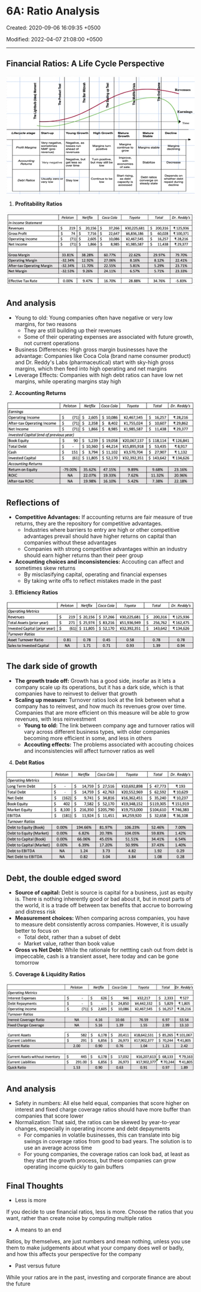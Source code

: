# 6A: Ratio Analysis

Created: 2020-09-06 16:09:35 +0500

Modified: 2022-04-07 21:08:00 +0500

---

## Financial Ratios: A Life Cycle Perspective

![image](media/Accounting-for-Finance_6A--Ratio-Analysis-image1.jpg)

1. **Profitability Ratios**

![image](media/Accounting-for-Finance_6A--Ratio-Analysis-image2.jpg)

## And analysis

- Young to old: Young companies often have negative or very low margins, for two reasons
  - They are still building up their revenues
  - Some of their operating expenses are associated with future growth, not current operations
- Business Differences: High gross margin businesses have the advantage: Companies like Coca Cola (brand name consumer product) and Dr. Reddy's Labs (pharmaceutical) start with sky-high gross margins, which then feed into high operating and net margins
- Leverage Effects: Companies with high debt ratios can have low net margins, while operating margins stay high

2. **Accounting Returns**

![image](media/Accounting-for-Finance_6A--Ratio-Analysis-image3.jpg)

## Reflections of

- **Competitive Advantages:** If accounting returns are fair measure of true returns, they are the repository for competitive advantages.
  - Industries where barriers to entry are high or other competitive advantages prevail should have higher returns on capital than companies without these advantages
  - Companies with strong competitive advantages within an industry should earn higher returns than their peer group
- **Accounting choices and inconsistencies:** Accouting can affect and sometimes skew returns
  - By misclasifying capital, operating and financial expenses
  - By taking write offs to reflect mistakes made in the past

3. **Efficiency Ratios**

![image](media/Accounting-for-Finance_6A--Ratio-Analysis-image4.jpg)

## The dark side of growth

- **The growth trade off:** Growth has a good side, insofar as it lets a company scale up its operations, but it has a dark side, which is that companies have to reinvest to deliver that growth
- **Scaling up measure:** Turnover ratios look at the link between what a company has to reinvest, and how much its revenues grow over time. Companies that are more efficient on this measure will be able to grow revenues, with less reinvestment
  - **Young to old:** The link between company age and turnover ratios will vary across different business types, with older companies becoming more efficient in some, and less in others
  - **Accouting effects:** The problems associated with accouting choices and inconsistencies will affect turnover ratios as well

4. **Debt Ratios**

![image](media/Accounting-for-Finance_6A--Ratio-Analysis-image5.jpg)

## Debt, the double edged sword

- **Source of capital:** Debt is source is capital for a business, just as equity is. There is nothing inherently good or bad about it, but in most parts of the world, it is a trade off between tax benefits that accrue to borrowing and distress risk
- **Measurement choices:** When comparing across companies, you have to measure debt consistently across companies. However, it is usually better to focus on
  - Total debt, rather than a subset of debt
  - Market value, rather than book value
- **Gross vs Net Debt:** While the rationale for nettting cash out from debt is impeccable, cash is a transient asset, here today and can be gone tomorrow

5. **Coverage & Liquidity Ratios**

![image](media/Accounting-for-Finance_6A--Ratio-Analysis-image6.jpg)

## And analysis

- Safety in numbers: All else held equal, companies that score higher on interest and fixed charge coverage ratios should have more buffer than companies that score lower
- Normalization: That said, the ratios can be skewed by year-to-year changes, especially in operating income and debt depayments
  - For companies in volatile businesses, this can translate into big swings in coverage ratios from good to bad years. The solution is to use an average across time
  - For young companies, the coverage ratios can look bad, at least as they start the growth process, but these companies can grow operating income quickly to gain buffers

## Final Thoughts

- Less is more

If you decide to use financial ratios, less is more. Choose the ratios that you want, rather than create noise by computing multiple ratios

- A means to an end

Ratios, by themselves, are just numbers and mean nothing, unless you use them to make judgements about what your company does well or badly, and how this affects your perspective for the company

- Past versus future

While your ratios are in the past, investing and corporate finance are about the future
